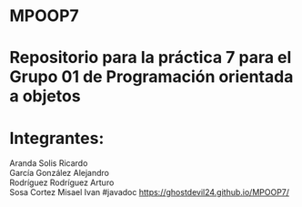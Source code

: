 # MPOOP7
# Repositorio para la práctica 7 para el Grupo 01 de Programación orientada a objetos 
# Integrantes:
Aranda Solis Ricardo <br />
García González Alejandro <br />
Rodríguez Rodríguez Arturo <br />
Sosa Cortez Misael Ivan
#javadoc
https://ghostdevil24.github.io/MPOOP7/
